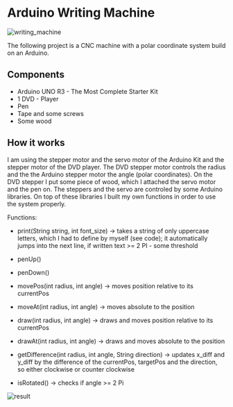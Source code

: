 # Arduino Writing Machine

![writing_machine](https://user-images.githubusercontent.com/35738310/53573718-5d57fe80-3b6e-11e9-8174-7d2ab71b477f.jpg)

The following project is a CNC machine with a polar coordinate system build on an Arduino.

## Components

* Arduino UNO R3 - The Most Complete Starter Kit
* 1 DVD - Player
* Pen
* Tape and some screws
* Some wood

## How it works

I am using the stepper motor and the servo motor of the Arduino Kit and the stepper motor of the DVD player.
The DVD stepper motor controls the radius and the the Arduino stepper motor the angle (polar coordinates).
On the DVD stepper I put some piece of wood, which I attached the servo motor and the pen on. The
steppers and the servo are controled by some Arduino libraries.
On top of these libraries I built my own functions in order to use the system properly.

Functions:
* print(String string, int font_size) -> takes a string of only uppercase letters, which I had to define by myself (see code); it automatically jumps into the next line, if written text >= 2 PI - some threshold

* penUp()

* penDown()

* movePos(int radius, int angle) -> moves position relative to its currentPos

* moveAt(int radius, int angle) -> moves absolute to the position

* draw(int radius, int angle) -> draws and moves position relative to its currentPos

* drawAt(int radius, int angle) -> draws and moves absolute to the position

* getDifference(int radius, int angle, String direction) -> updates x_diff and y_diff by the difference of the currentPos,                                                               targetPos and the direction, so either clockwise or counter                                                                   clockwise

* isRotated() -> checks if angle >= 2 Pi


![result](https://user-images.githubusercontent.com/35738310/53573731-65b03980-3b6e-11e9-8122-18a4bcb3e57e.jpg)
